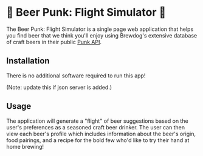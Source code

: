 # :beers: Beer Punk: Flight Simulator :beers:

The Beer Punk: Flight Simulator is a single page web application that helps you find beer that we think you'll enjoy using Brewdog's extensive database of craft beers in their public [Punk API](https://punkapi.com/). 

## Installation

There is no additional software required to run this app!

(Note: update this if json server is added.)

## Usage

The application will generate a "flight" of beer suggestions based on the user's preferences as a seasoned craft beer drinker. The user can then view each beer's profile which includes information about the beer's origin, food pairings, and a recipe for the bold few who'd like to try their hand at home brewing! 